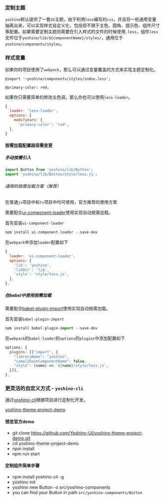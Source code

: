 ### 定制主题
`yoshino`默认提供了一套`UI`主题，由于利用`less`编写的`css`，并且将一些通用变量抽离出来，可以实现样式自定义化，包括但不限于主色、圆角、提示色、组件尺寸等配置。如果需要定制主题则需要在引入样式的文件的时候使用`.less`，组件`less`文件位于`yoshino/lib/${componentName}/styles/`，通用位于`yoshino/components/styles`。

### 样式变量
如果你的项目使用了`webpack`，那么可以通过变量覆盖的方式来实现主题定制化。
```less
@import '~yoshino/components/styles/index.less';

@primary-color: red;
```

如果你只需要简单的修改主色调，那么你也可以使用`less-loader`。
```js
{
  loader: 'less-loader',
  options: {
    modifyVars: {
      'primary-color': 'red',
  },
}
```

#### 按需加载配置路径需变更
##### 手动按需引入
```jsx
import Button from 'yoshino/lib/Button';
import 'yoshino/lib/Button/style/less.js';
```

###### 通用的按需加载方案（推荐）
在普通`js`项目中和`ts`项目中均可使用，官方推荐的使用方案

需要配合[ui-component-loader](https://github.com/gwuhaolin/ui-component-loader.git)使用实现自动按需加载。

首先安装`ui-component-loader`
```jsx
npm install ui-component-loader --save-dev
```

在`webpack`中添加`loader`配置如下
```jsx
{
  loader: 'ui-component-loader',
  options: {
    'lib': 'yoshino',
    'libDir': 'lib',
    'style': 'style/less.js',
  },
},
```

##### 在babel中使用按需加载
需要配合[babel-plugin-import](https://github.com/ant-design/babel-plugin-import)使用实现自动按需加载。

首先安装`babel-plugin-import`
```jsx
npm install babel-plugin-import --save-dev
```

在`webpack`的`babel-loader`的`options`的`plugins`中添加配置如下
```jsx
options: {
  plugins: [["import", {
    "libraryName": "yoshino",
    "camel2DashComponentName": false,
    "style": (name) => `${name}/style/less.js`,
  }]],
},
```

### 更灵活的自定义方式 - `yoshino-cli`
通过[yoshino-cli](https://github.com/Yoshino-UI/yoshino-cli)根据项目进行定制化开发。

[yoshino-theme-project-demo](https://github.com/Yoshino-UI/yoshino-theme-project-demo)

#### 预览官方demo
- git clone https://github.com/Yoshino-UI/yoshino-theme-project-demo.git
- cd yoshino-theme-project-demo
- npm install
- npm run start

#### 定制组件简单步骤
- npm install yoshino-cli -g
- yoshino init
- yoshino new Button  -o src/yoshino-components
- you can find your Button in path `src/yoshino-components/Button`

